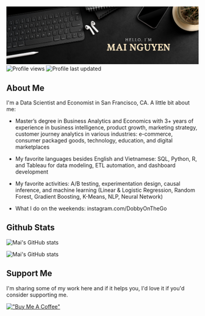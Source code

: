 # 
![Mai's GitHub Banner](./assets/banner.png)
![Profile views](https://komarev.com/ghpvc/?username=your-github-xmainguyen&color=green)
![Profile last updated](https://img.shields.io/github/last-commit/xmainguyen/xmainguyen/main?label=Last%20updated&style=flat)
</div>


## About Me
I'm a Data Scientist and Economist in San Francisco, CA. A little bit about me:

* Master’s degree in Business Analytics and Economics with 3+ years of experience in business intelligence, product growth, marketing strategy, customer journey analytics in various industries: e-commerce, consumer packaged goods, technology, education, and digital marketplaces

* My favorite languages besides English and Vietnamese: SQL, Python, R, and Tableau for data modeling, ETL automation, and dashboard development

* My favorite activities: A/B testing, experimentation design, causal inference, and machine learning (Linear & Logistic Regression, Random Forest, Gradient Boosting, K-Means, NLP, Neural Network)

* What I do on the weekends: instagram.com/DobbyOnTheGo


## Github Stats
![Mai's GitHub stats](https://github-readme-stats.vercel.app/api?username=xmainguyen&show_icons=true)

![Mai's GitHub stats](https://github-readme-stats.vercel.app/api/top-langs/?username=xmainguyen&layout=compact)

## Support Me
I'm sharing some of my work here and if it helps you, I'd love it if you'd consider supporting me.

[!["Buy Me A Coffee"](https://www.buymeacoffee.com/assets/img/guidelines/download-assets-sm-1.svg)](https://www.buymeacoffee.com/stphnwlsh)
